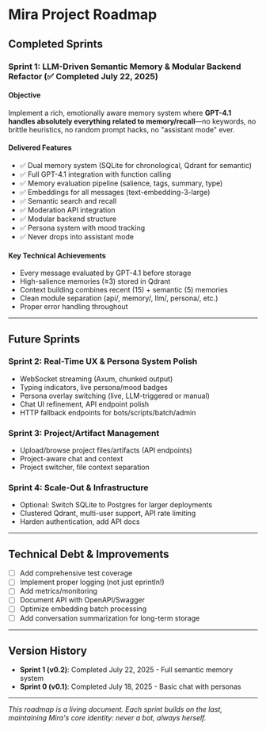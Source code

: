 # Mira Project Roadmap

## Completed Sprints

### Sprint 1: LLM-Driven Semantic Memory & Modular Backend Refactor (**✅ Completed July 22, 2025**)

#### Objective
Implement a rich, emotionally aware memory system where **GPT-4.1 handles absolutely everything related to memory/recall**—no keywords, no brittle heuristics, no random prompt hacks, no "assistant mode" ever.

#### Delivered Features
- ✅ Dual memory system (SQLite for chronological, Qdrant for semantic)
- ✅ Full GPT-4.1 integration with function calling
- ✅ Memory evaluation pipeline (salience, tags, summary, type)
- ✅ Embeddings for all messages (text-embedding-3-large)
- ✅ Semantic search and recall
- ✅ Moderation API integration
- ✅ Modular backend structure
- ✅ Persona system with mood tracking
- ✅ Never drops into assistant mode

#### Key Technical Achievements
- Every message evaluated by GPT-4.1 before storage
- High-salience memories (≥3) stored in Qdrant
- Context building combines recent (15) + semantic (5) memories
- Clean module separation (api/, memory/, llm/, persona/, etc.)
- Proper error handling throughout

---

## Future Sprints

### Sprint 2: Real-Time UX & Persona System Polish

- WebSocket streaming (Axum, chunked output)
- Typing indicators, live persona/mood badges
- Persona overlay switching (live, LLM-triggered or manual)
- Chat UI refinement, API endpoint polish
- HTTP fallback endpoints for bots/scripts/batch/admin

### Sprint 3: Project/Artifact Management

- Upload/browse project files/artifacts (API endpoints)
- Project-aware chat and context
- Project switcher, file context separation

### Sprint 4: Scale-Out & Infrastructure

- Optional: Switch SQLite to Postgres for larger deployments
- Clustered Qdrant, multi-user support, API rate limiting
- Harden authentication, add API docs

---

## Technical Debt & Improvements

- [ ] Add comprehensive test coverage
- [ ] Implement proper logging (not just eprintln!)
- [ ] Add metrics/monitoring
- [ ] Document API with OpenAPI/Swagger
- [ ] Optimize embedding batch processing
- [ ] Add conversation summarization for long-term storage

---

## Version History

- **Sprint 1 (v0.2)**: Completed July 22, 2025 - Full semantic memory system
- **Sprint 0 (v0.1)**: Completed July 18, 2025 - Basic chat with personas

---

*This roadmap is a living document. Each sprint builds on the last, maintaining Mira's core identity: never a bot, always herself.*
